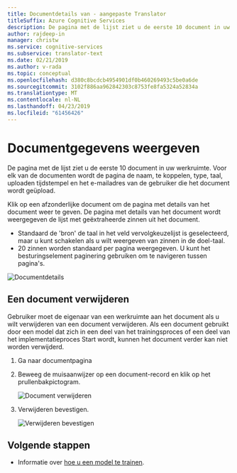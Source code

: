 ```yaml
---
title: Documentdetails van - aangepaste Translator
titleSuffix: Azure Cognitive Services
description: De pagina met de lijst ziet u de eerste 10 document in uw werkruimte. Voor elk van de documenten wordt de pagina de naam, te koppelen, type, taal, uploaden tijdstempel en het e-mailadres van de gebruiker die het document wordt geüpload.
author: rajdeep-in
manager: christw
ms.service: cognitive-services
ms.subservice: translator-text
ms.date: 02/21/2019
ms.author: v-rada
ms.topic: conceptual
ms.openlocfilehash: d380c8bcdcb4954901df0b460269493c5be0a6de
ms.sourcegitcommit: 3102f886aa962842303c8753fe8fa5324a52834a
ms.translationtype: MT
ms.contentlocale: nl-NL
ms.lasthandoff: 04/23/2019
ms.locfileid: "61456426"
---
```

# <a name="view-document-details"></a>Documentgegevens weergeven

De pagina met de lijst ziet u de eerste 10 document in uw werkruimte. Voor elk van de documenten wordt de pagina de naam, te koppelen, type, taal, uploaden tijdstempel en het e-mailadres van de gebruiker die het document wordt geüpload.

Klik op een afzonderlijke document om de pagina met details van het document weer te geven. De pagina met details van het document wordt weergegeven de lijst met geëxtraheerde zinnen uit het document.

- Standaard de 'bron' de taal in het veld vervolgkeuzelijst is geselecteerd, maar u kunt schakelen als u wilt weergeven van zinnen in de doel-taal.
- 20 zinnen worden standaard per pagina weergegeven. U kunt het besturingselement paginering gebruiken om te navigeren tussen pagina's.

![Documentdetails](media/how-to/how-to-view-document-details.png)

## <a name="delete-a-document"></a>Een document verwijderen

Gebruiker moet de eigenaar van een werkruimte aan het document als u wilt verwijderen van een document verwijderen. Als een document gebruikt door een model dat zich in een deel van het trainingsproces of een deel van het implementatieproces Start wordt, kunnen het document verder kan niet worden verwijderd.

1. Ga naar documentpagina
2.  Beweeg de muisaanwijzer op een document-record en klik op het prullenbakpictogram.

    ![Document verwijderen](media/how-to/how-to-delete-document-1.png)

3.  Verwijderen bevestigen.

    ![Verwijderen bevestigen](media/how-to/how-to-delete-document-confirm.png)

## <a name="next-steps"></a>Volgende stappen

- Informatie over [hoe u een model te trainen](how-to-train-model.md).
